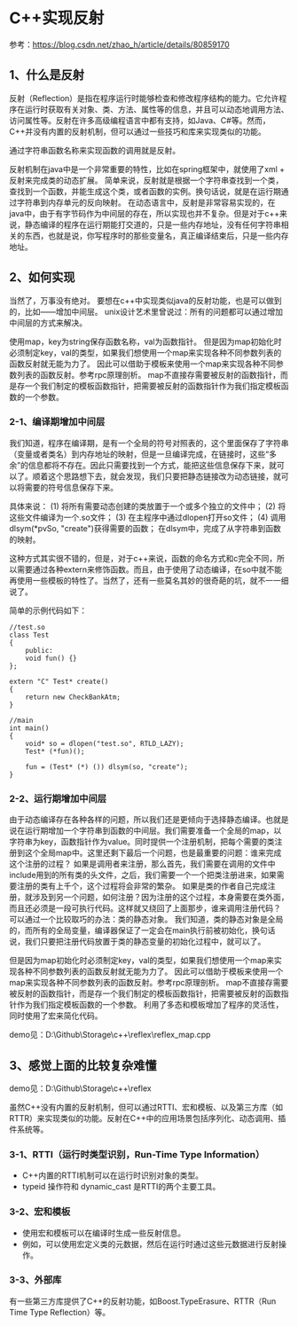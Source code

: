 # C++实现反射
参考：https://blog.csdn.net/zhao_h/article/details/80859170

## 1、什么是反射
反射（Reflection）是指在程序运行时能够检查和修改程序结构的能力。它允许程序在运行时获取有关对象、类、方法、属性等的信息，并且可以动态地调用方法、访问属性等。反射在许多高级编程语言中都有支持，如Java、C#等。然而，C++并没有内置的反射机制，但可以通过一些技巧和库来实现类似的功能。

通过字符串函数名称来实现函数的调用就是反射。

反射机制在java中是一个非常重要的特性，比如在spring框架中，就使用了xml + 反射来完成类的动态扩展。
简单来说，反射就是根据一个字符串查找到一个类，查找到一个函数，并能生成这个类，或者函数的实例。换句话说，就是在运行期通过字符串到内存单元的反向映射。
在动态语言中，反射是非常容易实现的，在java中，由于有字节码作为中间层的存在，所以实现也并不复杂。但是对于c++来说，静态编译的程序在运行期能打交道的，只是一些内存地址，没有任何字符串相关的东西，也就是说，你写程序时的那些变量名，真正编译结束后，只是一些内存地址。

## 2、如何实现
当然了，万事没有绝对。 要想在c++中实现类似java的反射功能，也是可以做到的，比如——增加中间层。
unix设计艺术里曾说过：所有的问题都可以通过增加中间层的方式来解决。

使用map，key为string保存函数名称，val为函数指针。
但是因为map初始化时必须制定key，val的类型，如果我们想使用一个map来实现各种不同参数列表的函数反射就无能为力了。
因此可以借助于模板来使用一个map来实现各种不同参数列表的函数反射。参考rpc原理剖析。
map不直接存需要被反射的函数指针，而是存一个我们制定的模板函数指针，把需要被反射的函数指针作为我们指定模板函数的一个参数。

### 2-1、编译期增加中间层
我们知道，程序在编译期，是有一个全局的符号对照表的，这个里面保存了字符串（变量或者类名）到内存地址的映射，但是一旦编译完成，在链接时，这些“多余”的信息都将不存在。因此只需要找到一个方式，能把这些信息保存下来，就可以了。顺着这个思路想下去，就会发现，我们只要把静态链接改为动态链接，就可以将需要的符号信息保存下来。

具体来说：
(1) 将所有需要动态创建的类放置于一个或多个独立的文件中；
(2) 将这些文件编译为一个.so文件；
(3) 在主程序中通过dlopen打开so文件；
(4) 调用dlsym(*pvSo, "create")获得需要的函数；
在dlsym中，完成了从字符串到函数的映射。

这种方式其实很不错的，但是，对于c++来说，函数的命名方式和c完全不同，所以需要通过各种extern来修饰函数。而且，由于使用了动态编译，在so中就不能再使用一些模板的特性了。当然了，还有一些莫名其妙的很奇葩的坑，就不一一细说了。

简单的示例代码如下：
```
//test.so
class Test                                                                                               
{                                                                                                        
    public:                                                                                              
    void fun() {}                                                                                        
};                                                                                                       
                                                                                                         
extern "C" Test* create()                                                                                
{                                                                                                        
    return new CheckBankAtm;                                                                             
}                                                                                                        
                                                                                                         
//main
int main()                                                                                               
{                                                                                                        
    void* so = dlopen("test.so", RTLD_LAZY);                                                             
    Test* (*fun)();                                                                                      
                                                                                                         
    fun = (Test* (*) ()) dlsym(so, "create");                                                            
}                
```

### 2-2、运行期增加中间层
由于动态编译存在各种各样的问题，所以我们还是更倾向于选择静态编译。也就是说在运行期增加一个字符串到函数的中间层。我们需要准备一个全局的map，以字符串为key，函数指针作为value。同时提供一个注册机制，把每个需要的类注册到这个全局map中。这里还剩下最后一个问题，也是最重要的问题：谁来完成这个注册的过程？
如果是调用者来注册，那么首先，我们需要在调用的文件中include用到的所有类的头文件，之后，我们需要一个一个把类注册进来，如果需要注册的类有上千个，这个过程将会非常的繁杂。
如果是类的作者自己完成注册，就涉及到另一个问题，如何注册？因为注册的这个过程，本身需要在类外面，而且还必须是一段可执行代码。这样就又绕回了上面那步，谁来调用注册代码？
可以通过一个比较取巧的办法：类的静态对象。
我们知道，类的静态对象是全局的，而所有的全局变量，编译器保证了一定会在main执行前被初始化，换句话说，我们只要把注册代码放置于类的静态变量的初始化过程中，就可以了。

但是因为map初始化时必须制定key，val的类型，如果我们想使用一个map来实现各种不同参数列表的函数反射就无能为力了。
因此可以借助于模板来使用一个map来实现各种不同参数列表的函数反射。参考rpc原理剖析。
map不直接存需要被反射的函数指针，而是存一个我们制定的模板函数指针，把需要被反射的函数指针作为我们指定模板函数的一个参数。
利用了多态和模板增加了程序的灵活性，同时使用了宏来简化代码。

demo见：D:\Github\Storage\c++\reflex\reflex_map.cpp

## 3、感觉上面的比较复杂难懂
demo见：D:\Github\Storage\c++\reflex

虽然C++没有内置的反射机制，但可以通过RTTI、宏和模板、以及第三方库（如RTTR）来实现类似的功能。反射在C++中的应用场景包括序列化、动态调用、插件系统等。

### 3-1、RTTI（运行时类型识别，Run-Time Type Information）
- C++内置的RTTI机制可以在运行时识别对象的类型。
- typeid 操作符和 dynamic_cast 是RTTI的两个主要工具。

### 3-2、宏和模板
- 使用宏和模板可以在编译时生成一些反射信息。
- 例如，可以使用宏定义类的元数据，然后在运行时通过这些元数据进行反射操作。

### 3-3、外部库
有一些第三方库提供了C++的反射功能，如Boost.TypeErasure、RTTR（Run Time Type Reflection）等。




